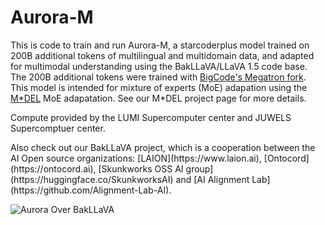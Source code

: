 #  Aurora-M

This is code to train and run Aurora-M, a starcoderplus model trained on 200B additional tokens of multilingual and multidomain data, and adapted for multimodal understanding using the BakLLaVA/LLaVA 1.5 code base. The 200B additional tokens were trained with [BigCode's Megatron fork](https://github.com/bigcode-project/Megatron-LM). This model is intended for mixture of experts (MoE) adapation using the [M*DEL](https://huggingface.co/Multi-Domain-Expert-Learning) MoE adapatation. See our M*DEL project page for more details. 
<p> Compute provided by the LUMI Supercomputer center and JUWELS Supercomptuer center. 
<p> Also check out our BakLLaVA project, which is a cooperation between the AI Open source organizations: [LAION](https://www.laion.ai), [Ontocord](https://ontocord.ai), [Skunkworks OSS AI group](https://huggingface.co/SkunkworksAI) and [AI Alignment Lab](https://github.com/Alignment-Lab-AI).

![Aurora Over BakLLaVA](https://github.com/ontocord/aurora-m/blob/main/Aurora_over_bakllava.png?raw=true)
